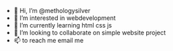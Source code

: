 - 👋 Hi, I’m @methologysilver
- 👀 I’m interested in webdevelopment 
- 🌱 I’m currently learning html css js
- 💞️ I’m looking to collaborate on simple website project
- 📫 to reach me email me 

<!---
methologysilver/methologysilver is a ✨ special ✨ repository because its `README.md` (this file) appears on your GitHub profile.
You can click the Preview link to take a look at your changes.
--->
